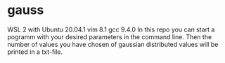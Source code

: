 # gauss
WSL 2 with Ubuntu 20.04.1
vim 8.1
gcc 9.4.0
In this repo you can start a pogramm with your desired parameters in the command line. Then the number of values you have chosen of gaussian distributed values will be printed in a txt-file.
